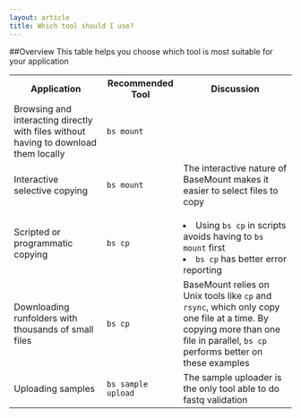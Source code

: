 ```yaml
---
layout: article
title: Which tool should I use?
---
```


##Overview
This table helps you choose which tool is most suitable for your application

<table class="table table-bordered">
	<tr>
		<th>Application</th>
		<th>Recommended Tool</th>
		<th>Discussion</th>
	</tr>
	<tr>
		<td>Browsing and interacting directly with files without having to download them locally</td>
		<td><code>bs mount</code></td>
		<td></td>
	</tr>
	<tr>
		<td>Interactive selective copying</td>
		<td><code>bs mount</code></td>
		<td>The interactive nature of BaseMount makes it easier to select files to copy</td>
	</tr>
	<tr>
		<td>Scripted or programmatic copying</td>
		<td><code>bs cp</code></td>
		<td><p><li> Using <code>bs cp</code> in scripts avoids having to <code>bs mount</code> first<br>
		       <li> <code>bs cp</code> has better error reporting</td>
	</tr>
	<tr>
		<td>Downloading runfolders with thousands of small files</td>
		<td><code>bs cp</code></td>
		<td>BaseMount relies on Unix tools like <code>cp</code> and <code>rsync</code>, which only copy one file at a time.
		    By copying more than one file in parallel, <code>bs cp</code> performs better on these examples</td>
	</tr>
	<tr>
		<td>Uploading samples</td>
		<td><code>bs sample upload</code></td>
		<td>The sample uploader is the only tool able to do fastq validation</td>
	</tr>
</table>
